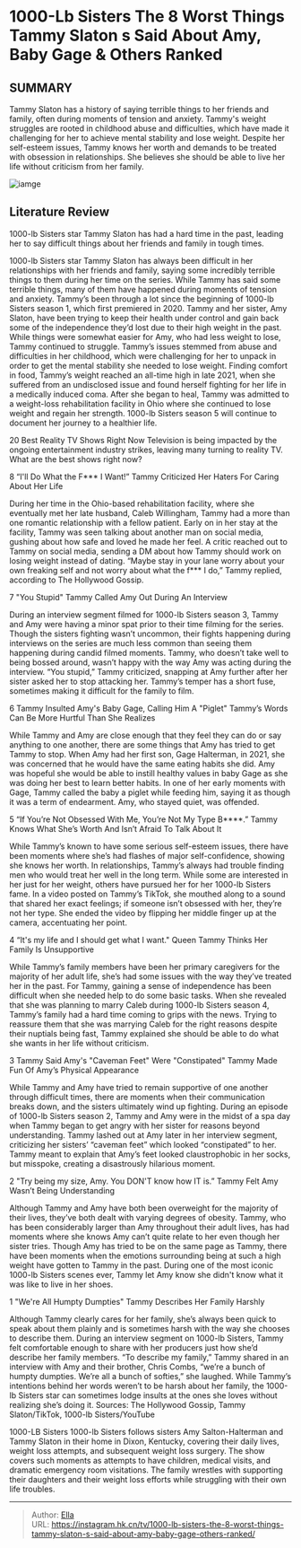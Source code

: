 # 1000-Lb Sisters The 8 Worst Things Tammy Slaton s Said About Amy, Baby Gage &amp; Others Ranked


## SUMMARY 


 Tammy Slaton has a history of saying terrible things to her friends and family, often during moments of tension and anxiety. 
 Tammy&#39;s weight struggles are rooted in childhood abuse and difficulties, which have made it challenging for her to achieve mental stability and lose weight. 
 Despite her self-esteem issues, Tammy knows her worth and demands to be treated with obsession in relationships. She believes she should be able to live her life without criticism from her family. 

![iamge](https://static1.srcdn.com/wordpress/wp-content/uploads/2023/12/1000-lb-sisters_-the-8-worst-things-tammy-slaton-s-said-about-amy-baby-gage-others-ranked.jpg)

## Literature Review
1000-lb Sisters star Tammy Slaton has had a hard time in the past, leading her to say difficult things about her friends and family in tough times.




1000-lb Sisters star Tammy Slaton has always been difficult in her relationships with her friends and family, saying some incredibly terrible things to them during her time on the series. While Tammy has said some terrible things, many of them have happened during moments of tension and anxiety. Tammy’s been through a lot since the beginning of 1000-lb Sisters season 1, which first premiered in 2020. Tammy and her sister, Amy Slaton, have been trying to keep their health under control and gain back some of the independence they’d lost due to their high weight in the past. While things were somewhat easier for Amy, who had less weight to lose, Tammy continued to struggle.
Tammy’s issues stemmed from abuse and difficulties in her childhood, which were challenging for her to unpack in order to get the mental stability she needed to lose weight. Finding comfort in food, Tammy’s weight reached an all-time high in late 2021, when she suffered from an undisclosed issue and found herself fighting for her life in a medically induced coma. After she began to heal, Tammy was admitted to a weight-loss rehabilitation facility in Ohio where she continued to lose weight and regain her strength. 1000-lb Sisters season 5 will continue to document her journey to a healthier life.
            
 
 20 Best Reality TV Shows Right Now 
Television is being impacted by the ongoing entertainment industry strikes, leaving many turning to reality TV. What are the best shows right now?













 








 8  “I&#39;ll Do What the F*** I Want!” 
Tammy Criticized Her Haters For Caring About Her Life


 







During her time in the Ohio-based rehabilitation facility, where she eventually met her late husband, Caleb Willingham, Tammy had a more than one romantic relationship with a fellow patient. Early on in her stay at the facility, Tammy was seen talking about another man on social media, gushing about how safe and loved he made her feel. A critic reached out to Tammy on social media, sending a DM about how Tammy should work on losing weight instead of dating. “Maybe stay in your lane worry about your own freaking self and not worry about what the f*** I do,” Tammy replied, according to The Hollywood Gossip.





 7  &#34;You Stupid&#34; 
Tammy Called Amy Out During An Interview
        

During an interview segment filmed for 1000-lb Sisters season 3, Tammy and Amy were having a minor spat prior to their time filming for the series. Though the sisters fighting wasn’t uncommon, their fights happening during interviews on the series are much less common than seeing them happening during candid filmed moments. Tammy, who doesn’t take well to being bossed around, wasn’t happy with the way Amy was acting during the interview. “You stupid,” Tammy criticized, snapping at Amy further after her sister asked her to stop attacking her. Tammy’s temper has a short fuse, sometimes making it difficult for the family to film.





 6  Tammy Insulted Amy&#39;s Baby Gage, Calling Him A &#34;Piglet&#34; 
Tammy’s Words Can Be More Hurtful Than She Realizes


 







While Tammy and Amy are close enough that they feel they can do or say anything to one another, there are some things that Amy has tried to get Tammy to stop. When Amy had her first son, Gage Halterman, in 2021, she was concerned that he would have the same eating habits she did. Amy was hopeful she would be able to instill healthy values in baby Gage as she was doing her best to learn better habits. In one of her early moments with Gage, Tammy called the baby a piglet while feeding him, saying it as though it was a term of endearment. Amy, who stayed quiet, was offended.





 5  “If You’re Not Obsessed With Me, You’re Not My Type B****.” 
Tammy Knows What She’s Worth And Isn’t Afraid To Talk About It
        

While Tammy’s known to have some serious self-esteem issues, there have been moments where she’s had flashes of major self-confidence, showing she knows her worth. In relationships, Tammy’s always had trouble finding men who would treat her well in the long term. While some are interested in her just for her weight, others have pursued her for her 1000-lb Sisters fame. In a video posted on Tammy’s TikTok, she mouthed along to a sound that shared her exact feelings; if someone isn’t obsessed with her, they’re not her type. She ended the video by flipping her middle finger up at the camera, accentuating her point.





 4  “It&#39;s my life and I should get what I want.&#34; 
Queen Tammy Thinks Her Family Is Unsupportive
        

While Tammy’s family members have been her primary caregivers for the majority of her adult life, she’s had some issues with the way they’ve treated her in the past. For Tammy, gaining a sense of independence has been difficult when she needed help to do some basic tasks. When she revealed that she was planning to marry Caleb during 1000-lb Sisters season 4, Tammy’s family had a hard time coming to grips with the news. Trying to reassure them that she was marrying Caleb for the right reasons despite their nuptials being fast, Tammy explained she should be able to do what she wants in her life without criticism.





 3  Tammy Said Amy&#39;s &#34;Caveman Feet&#34; Were &#34;Constipated&#34; 
Tammy Made Fun Of Amy’s Physical Appearance
        

While Tammy and Amy have tried to remain supportive of one another through difficult times, there are moments when their communication breaks down, and the sisters ultimately wind up fighting. During an episode of 1000-lb Sisters season 2, Tammy and Amy were in the midst of a spa day when Tammy began to get angry with her sister for reasons beyond understanding. Tammy lashed out at Amy later in her interview segment, criticizing her sisters’ “caveman feet” which looked “constipated” to her. Tammy meant to explain that Amy’s feet looked claustrophobic in her socks, but misspoke, creating a disastrously hilarious moment.





 2  &#34;Try being my size, Amy. You DON&#39;T know how IT is.” 
Tammy Felt Amy Wasn’t Being Understanding


 







Although Tammy and Amy have both been overweight for the majority of their lives, they’ve both dealt with varying degrees of obesity. Tammy, who has been considerably larger than Amy throughout their adult lives, has had moments where she knows Amy can’t quite relate to her even though her sister tries. Though Amy has tried to be on the same page as Tammy, there have been moments when the emotions surrounding being at such a high weight have gotten to Tammy in the past. During one of the most iconic 1000-lb Sisters scenes ever, Tammy let Amy know she didn&#39;t know what it was like to live in her shoes.





 1  &#34;We&#39;re All Humpty Dumpties&#34; 
Tammy Describes Her Family Harshly


Although Tammy clearly cares for her family, she’s always been quick to speak about them plainly and is sometimes harsh with the way she chooses to describe them. During an interview segment on 1000-lb Sisters, Tammy felt comfortable enough to share with her producers just how she’d describe her family members. “To describe my family,” Tammy shared in an interview with Amy and their brother, Chris Combs, “we’re a bunch of humpty dumpties. We’re all a bunch of softies,” she laughed. While Tammy’s intentions behind her words weren’t to be harsh about her family, the 1000-lb Sisters star can sometimes lodge insults at the ones she loves without realizing she’s doing it.
Sources: The Hollywood Gossip, Tammy Slaton/TikTok, 1000-lb Sisters/YouTube
        


 1000-LB Sisters 
1000-lb Sisters follows sisters Amy Salton-Halterman and Tammy Slaton in their home in Dixon, Kentucky, covering their daily lives, weight loss attempts, and subsequent weight loss surgery. The show covers such moments as attempts to have children, medical visits, and dramatic emergency room visitations. The family wrestles with supporting their daughters and their weight loss efforts while struggling with their own life troubles.


---

> Author: [Ella](https://instagram.hk.cn/)  
> URL: https://instagram.hk.cn/tv/1000-lb-sisters-the-8-worst-things-tammy-slaton-s-said-about-amy-baby-gage-others-ranked/  

